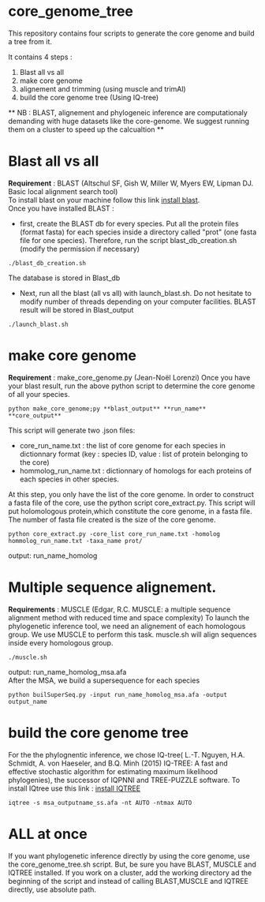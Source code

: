 # core_genome_tree
This repository contains four scripts to generate the core genome and build a tree from it.

It contains 4 steps :
1. Blast all vs all
2. make core genome
3. alignement and trimming (using muscle and trimAl)
4. build the core genome tree (Using IQ-tree)

** NB : BLAST, alignement and phylogeneic inference are computationaly demanding with huge datasets like the core-genome. We suggest running them on a cluster to speed up the calcualtion **  

# Blast all vs all
**Requirement** : BLAST (Altschul SF, Gish W, Miller W, Myers EW, Lipman DJ. Basic local alignment search tool)  
To install blast on your machine follow this link [install blast](https://www.ncbi.nlm.nih.gov/books/NBK569861/).  
Once you have installed BLAST :
- first, create the BLAST db for every species.
Put all the protein files (format fasta) for each species inside a directory called "prot" (one fasta file for one species). 
Therefore, run the script blast_db_creation.sh (modify the permission if necessary)
```
./blast_db_creation.sh
```
The database is stored in Blast_db

- Next, run all the blast (all vs all) with launch_blast.sh. Do not hesitate to modify number of threads depending on your computer facilities. BLAST result will be stored in Blast_output
```
./launch_blast.sh
```

# make core genome
**Requirement** : make_core_genome.py (Jean-Noël Lorenzi)
Once you have your blast result, run the above python script to determine the core genome of all your species.
```
python make_core_genome;py **blast_output** **run_name** **core_output**
```
This script will generate two .json files: 
- core_run_name.txt : the list of core genome for each species in dictionnary format (key : species ID, value : list of protein belonging to the core)
- hommolog_run_name.txt : dictionnary of homologs for each proteins of each species in other species.

At this step, you only have the list of the core genome. In order to construct a fasta file of the core, use the python script core_extract.py. This script will put holomologous protein,which constitute the core genome, in a fasta file. The number of fasta file created is the size of the core genome.
```
python core_extract.py -core_list core_run_name.txt -homolog hommolog_run_name.txt -taxa_name prot/
```
output: run_name_homolog  

# Multiple sequence alignement.
**Requirements** : MUSCLE (Edgar, R.C. MUSCLE: a multiple sequence alignment method with reduced time and space complexity)
To launch the phylogenetic inference tool, we need an alignement of each homologous group. We use MUSCLE to perform this task.
muscle.sh will align sequences inside every homologous group.
```
./muscle.sh
```
output: run_name_homolog_msa.afa  
After the MSA, we build a supersequence for each species
```
python builSuperSeq.py -input run_name_homolog_msa.afa -output output_name
```

# build the core genome tree
For the the phylognentic inference, we chose IQ-tree( L.-T. Nguyen, H.A. Schmidt, A. von Haeseler, and B.Q. Minh (2015) IQ-TREE: A fast and effective stochastic algorithm for estimating maximum likelihood phylogenies), the successor of IQPNNI and TREE-PUZZLE software.
To install IQtree use this link : [install IQTREE](http://www.iqtree.org/doc/Quickstart#installation)
```
iqtree -s msa_outputname_ss.afa -nt AUTO -ntmax AUTO
```

# ALL at once
If you want phylogenetic inference directly by using the core genome, use the core_genome_tree.sh script. But, be sure you have BLAST, MUSCLE and IQTREE installed.
If you work on a cluster, add the working directory ad the beginning of the script and instead of calling BLAST,MUSCLE and IQTREE directly, use absolute path.
